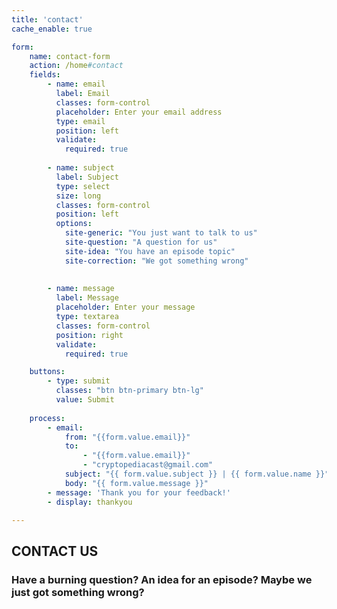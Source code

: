 ```yaml
---
title: 'contact'
cache_enable: true

form:
    name: contact-form
    action: /home#contact
    fields:   
        - name: email
          label: Email
          classes: form-control
          placeholder: Enter your email address
          type: email
          position: left
          validate:
            required: true
            
        - name: subject
          label: Subject
          type: select
          size: long
          classes: form-control
          position: left
          options:
            site-generic: "You just want to talk to us"
            site-question: "A question for us"
            site-idea: "You have an episode topic"
            site-correction: "We got something wrong"
                      
          
        - name: message
          label: Message
          placeholder: Enter your message
          type: textarea
          classes: form-control
          position: right
          validate:
            required: true

    buttons:
        - type: submit
          classes: "btn btn-primary btn-lg"
          value: Submit
        
    process:
        - email:
            from: "{{form.value.email}}"
            to: 
                - "{{form.value.email}}"
                - "cryptopediacast@gmail.com"
            subject: "{{ form.value.subject }} | {{ form.value.name }}"
            body: "{{ form.value.message }}"
        - message: 'Thank you for your feedback!'
        - display: thankyou

---
```


## CONTACT US
### Have a burning question? An idea for an episode? Maybe we just got something wrong? 
